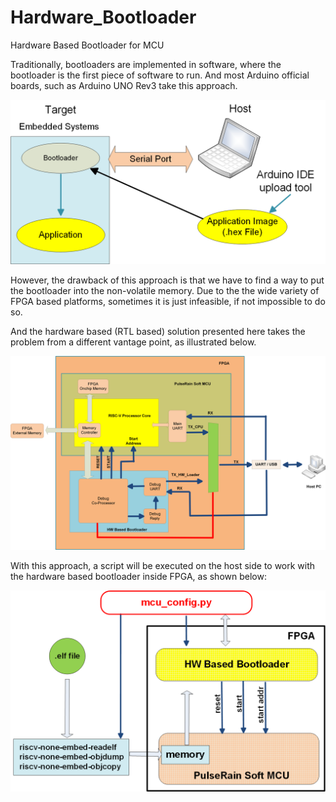 # Hardware_Bootloader
Hardware Based Bootloader for MCU

Traditionally, bootloaders are implemented in software, where the bootloader is the first piece of software to run. And most Arduino official boards, such as Arduino UNO Rev3 take this approach.

![Software Bootloader](https://github.com/PulseRain/Hardware_Bootloader/raw/master/doc/software_bootloader.png "Software Bootloader")

However, the drawback of this approach is that we have to find a way to put the bootloader into the non-volatile memory. Due to the the wide variety of FPGA based platforms, sometimes it is just infeasible, if not impossible to do so.

And the hardware based (RTL based) solution presented here takes the problem from a different vantage point, as illustrated below.


![Hardware Bootloader](https://github.com/PulseRain/Hardware_Bootloader/raw/master/doc/hardware_bootloader.png "Hardware Bootloader")

With this approach, a script will be executed on the host side to work with the hardware based bootloader inside FPGA, as shown below:

![MCU Config](https://github.com/PulseRain/Hardware_Bootloader/raw/master/doc/mcu_config.png "MCU Config")
